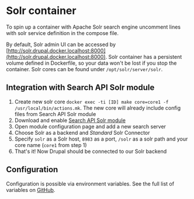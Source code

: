 # Solr container

To spin up a container with Apache Solr search engine uncomment lines with solr service definition in the compose file.  

By default, Solr admin UI can be accessed by [http://solr.drupal.docker.localhost:8000](http://solr.drupal.docker.localhost:8000). Solr container has a persistent volume defined in Dockerfile, so your data won't be lost if you stop the container. Solr cores can be found under `/opt/solr/server/solr`.

## Integration with Search API Solr module

1. Create new solr core `docker exec -ti [ID] make core=core1 -f /usr/local/bin/actions.mk`. The new core will already include config files from Search API Solr module
2. Download and enable [Search API Solr module](https://www.drupal.org/project/search_api_solr)
3. Open module configuration page and add a new search server
4. Choose Solr as a backend and _Standard_ Solr Connector
5. Specify `solr` as a Solr host, `8983` as a port, `/solr` as a solr path and your core name (`core1` from step 1)
6. That's it! Now Drupal should be connected to our Solr backend 

## Configuration

Configuration is possible via environment variables. See the full list of variables on [GitHub](https://github.com/wodby/drupal-solr).
